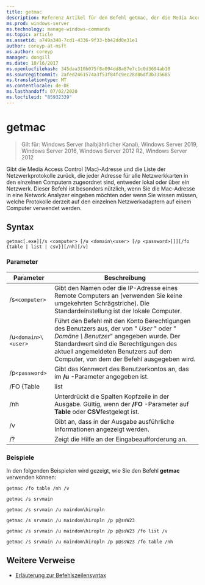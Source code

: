 ```yaml
---
title: getmac
description: Referenz Artikel für den Befehl getmac, der die Media Access Control (Mac)-Adresse und die Liste der Netzwerkprotokolle zurückgibt, die jeweils lokal oder über ein Netzwerk verknüpft sind.
ms.prod: windows-server
ms.technology: manage-windows-commands
ms.topic: article
ms.assetid: a749a348-7cd1-4336-9f33-bb42dd0e31e1
author: coreyp-at-msft
ms.author: coreyp
manager: dongill
ms.date: 10/16/2017
ms.openlocfilehash: 345daa310b075f8a094dd8a87e7c1c0d3694ab10
ms.sourcegitcommit: 2afed2461574a3f53f84fc9ec28d86df3b335685
ms.translationtype: MT
ms.contentlocale: de-DE
ms.lasthandoff: 07/02/2020
ms.locfileid: "85932339"
---
```

# <a name="getmac"></a>getmac

> Gilt für: Windows Server (halbjährlicher Kanal), Windows Server 2019, Windows Server 2016, Windows Server 2012 R2, Windows Server 2012

Gibt die Media Access Control (Mac)-Adresse und die Liste der Netzwerkprotokolle zurück, die jeder Adresse für alle Netzwerkkarten in den einzelnen Computern zugeordnet sind, entweder lokal oder über ein Netzwerk. Dieser Befehl ist besonders nützlich, wenn Sie die Mac-Adresse in eine Network Analyzer eingeben möchten oder wenn Sie wissen müssen, welche Protokolle derzeit auf den einzelnen Netzwerkadaptern auf einem Computer verwendet werden.

## <a name="syntax"></a>Syntax

```
getmac[.exe][/s <computer> [/u <domain\<user> [/p <password>]]][/fo {table | list | csv}][/nh][/v]
```

### <a name="parameters"></a>Parameter

| Parameter | Beschreibung |
| --------- |------------ |
| /s`<computer>` | Gibt den Namen oder die IP-Adresse eines Remote Computers an (verwenden Sie keine umgekehrten Schrägstriche). Die Standardeinstellung ist der lokale Computer. |
| /u`<domain>\<user>` | Führt den Befehl mit den Konto Berechtigungen des Benutzers aus, der von " *User* " oder " *Domäne \ Benutzer*" angegeben wurde. Der Standardwert sind die Berechtigungen des aktuell angemeldeten Benutzers auf dem Computer, von dem der Befehl ausgegeben wird. |
| /p`<password>` | Gibt das Kennwort des Benutzerkontos an, das im **/u** -Parameter angegeben ist. |
| /FO {Table | list | CSV | Gibt das Format an, das für die Abfrageausgabe verwendet werden soll. Gültige Werte sind " **Table**", " **List**" und " **CSV**". Das Standardformat für die Ausgabe ist **Table**. |
| /nh | Unterdrückt die Spalten Kopfzeile in der Ausgabe. Gültig, wenn der **/FO** -Parameter auf **Table** oder **CSV**festgelegt ist. |
| /v | Gibt an, dass in der Ausgabe ausführliche Informationen angezeigt werden. |
| /? | Zeigt die Hilfe an der Eingabeaufforderung an. |

### <a name="examples"></a>Beispiele

In den folgenden Beispielen wird gezeigt, wie Sie den Befehl **getmac** verwenden können:

```
getmac /fo table /nh /v
```

```
getmac /s srvmain
```

```
getmac /s srvmain /u maindom\hiropln
```

```
getmac /s srvmain /u maindom\hiropln /p p@ssW23
```

```
getmac /s srvmain /u maindom\hiropln /p p@ssW23 /fo list /v
```

```
getmac /s srvmain /u maindom\hiropln /p p@ssW23 /fo table /nh
```

## <a name="additional-references"></a>Weitere Verweise

- [Erläuterung zur Befehlszeilensyntax](command-line-syntax-key.md)
